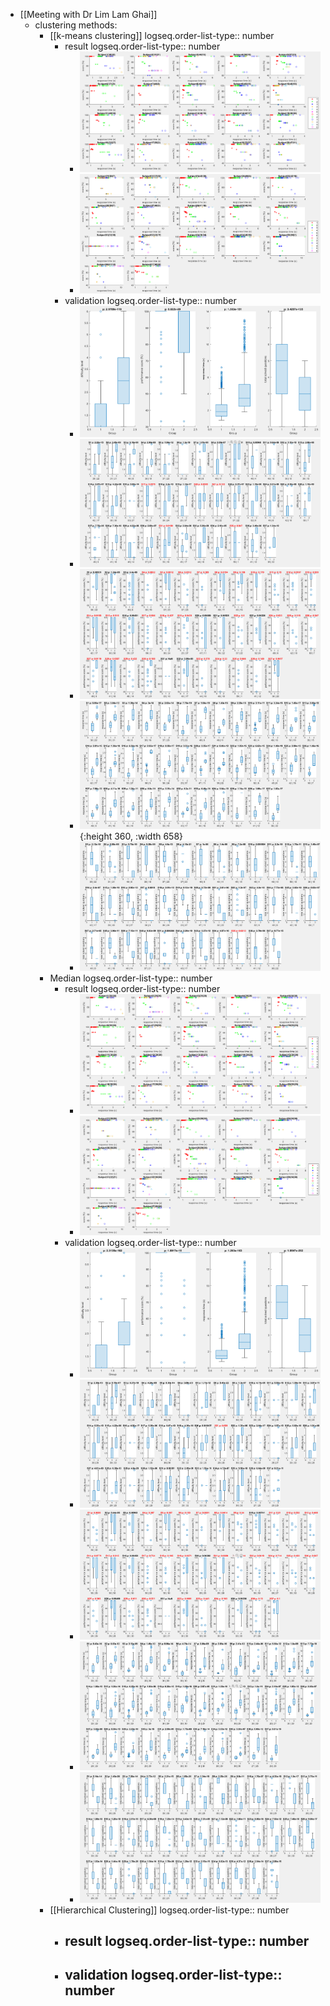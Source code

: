 - [[Meeting with Dr Lim Lam Ghai]]
	- clustering methods:
		- [[k-means clustering]]
		  logseq.order-list-type:: number
			- result
			  logseq.order-list-type:: number
				- ![image.png](../assets/image_1724902364790_0.png)
				- ![image.png](../assets/image_1724902393836_0.png)
			- validation
			  logseq.order-list-type:: number
				- ![image.png](../assets/image_1724903762356_0.png)
				- ![image.png](../assets/image_1724904311556_0.png)
				- ![image.png](../assets/image_1724904334419_0.png)
				- ![image.png](../assets/image_1724904361383_0.png){:height 360, :width 658}
				- ![image.png](../assets/image_1724904378652_0.png)
		- Median
		  logseq.order-list-type:: number
			- result
			  logseq.order-list-type:: number
				- ![image.png](../assets/image_1724902762329_0.png)
				- ![image.png](../assets/image_1724902720944_0.png)
			- validation
			  logseq.order-list-type:: number
				- ![image.png](../assets/image_1724903671640_0.png)
				- ![image.png](../assets/image_1724902967743_0.png)
				- ![image.png](../assets/image_1724902997533_0.png)
				- ![image.png](../assets/image_1724903015738_0.png)
				- ![image.png](../assets/image_1724903698410_0.png)
		- [[Hierarchical Clustering]]
		  logseq.order-list-type:: number
			- result
			  logseq.order-list-type:: number
				-
			- validation
			  logseq.order-list-type:: number
				-